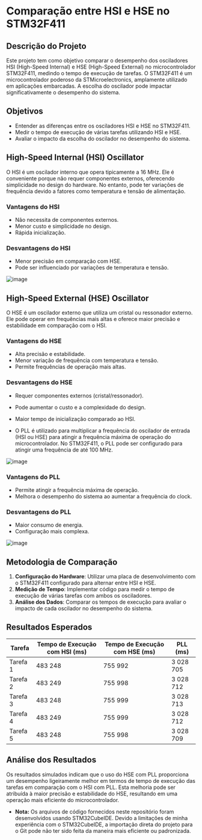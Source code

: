 # Comparação entre HSI e HSE no STM32F411

## Descrição do Projeto

Este projeto tem como objetivo comparar o desempenho dos osciladores HSI (High-Speed Internal) e HSE (High-Speed External) no microcontrolador STM32F411, medindo o tempo de execução de tarefas. O STM32F411 é um microcontrolador poderoso da STMicroelectronics, amplamente utilizado em aplicações embarcadas. A escolha do oscilador pode impactar significativamente o desempenho do sistema.

## Objetivos

- Entender as diferenças entre os osciladores HSI e HSE no STM32F411.
- Medir o tempo de execução de várias tarefas utilizando HSI e HSE.
- Avaliar o impacto da escolha do oscilador no desempenho do sistema.

## High-Speed Internal (HSI) Oscillator

O HSI é um oscilador interno que opera tipicamente a 16 MHz. Ele é conveniente porque não requer componentes externos, oferecendo simplicidade no design do hardware. No entanto, pode ter variações de frequência devido a fatores como temperatura e tensão de alimentação.

### Vantagens do HSI

- Não necessita de componentes externos.
- Menor custo e simplicidade no design.
- Rápida inicialização.

### Desvantagens do HSI

- Menor precisão em comparação com HSE.
- Pode ser influenciado por variações de temperatura e tensão.

![image](https://github.com/MatKenji/HSI-vs-HSE-sm32f411/assets/169562589/c044afe8-c4da-4752-bf0d-18ea25366d05)

## High-Speed External (HSE) Oscillator

O HSE é um oscilador externo que utiliza um cristal ou ressonador externo. Ele pode operar em frequências mais altas e oferece maior precisão e estabilidade em comparação com o HSI.

### Vantagens do HSE

- Alta precisão e estabilidade.
- Menor variação de frequência com temperatura e tensão.
- Permite frequências de operação mais altas.

### Desvantagens do HSE

- Requer componentes externos (cristal/ressonador).
- Pode aumentar o custo e a complexidade do design.
- Maior tempo de inicialização comparado ao HSI.

- O PLL é utilizado para multiplicar a frequência do oscilador de entrada (HSI ou HSE) para atingir a frequência máxima de operação do microcontrolador. No STM32F411, o PLL pode ser configurado para atingir uma frequência de até 100 MHz.

![image](https://github.com/MatKenji/HSI-vs-HSE-sm32f411/assets/169562589/80f8e1f9-7e41-45c6-8169-3bff7c854ba9)


### Vantagens do PLL

- Permite atingir a frequência máxima de operação.
- Melhora o desempenho do sistema ao aumentar a frequência do clock.

### Desvantagens do PLL

- Maior consumo de energia.
- Configuração mais complexa.

![image](https://github.com/MatKenji/HSI-vs-HSE-sm32f411/assets/169562589/c984aa8a-80d3-4b01-ade6-512f0cbecfbe)


## Metodologia de Comparação

1. **Configuração do Hardware**: Utilizar uma placa de desenvolvimento com o STM32F411 configurado para alternar entre HSI e HSE.
2. **Medição de Tempo**: Implementar código para medir o tempo de execução de várias tarefas com ambos os osciladores.
3. **Análise dos Dados**: Comparar os tempos de execução para avaliar o impacto de cada oscilador no desempenho do sistema.

## Resultados Esperados
| Tarefa   | Tempo de Execução com HSI (ms)| Tempo de Execução com HSE (ms)  |            PLL (ms)             |
|--------  |-------------------------------|-------------------------------- |-------------------------------- |
| Tarefa 1 | 483 248                       | 755 992                         | 3 028 705                       |
| Tarefa 2 | 483 249                       | 755 998                         | 3 028 712                       |
| Tarefa 3 | 483 248                       | 755 999                         | 3 028 713                       |
| Tarefa 4 | 483 249                       | 755 999                         | 3 028 712                       |
| Tarefa 5 | 483 248                       | 755 998                         | 3 028 709                       |

## Análise dos Resultados

Os resultados simulados indicam que o uso do HSE com PLL proporciona um desempenho ligeiramente melhor em termos de tempo de execução das tarefas em comparação com o HSI com PLL. Esta melhoria pode ser atribuída à maior precisão e estabilidade do HSE, resultando em uma operação mais eficiente do microcontrolador.

- **Nota:** Os arquivos de código fornecidos neste repositório foram desenvolvidos usando STM32CubeIDE. Devido a limitações de minha experiência com o STM32CubeIDE, a importação direta do projeto para o Git pode não ter sido feita da maneira mais eficiente ou padronizada. 

